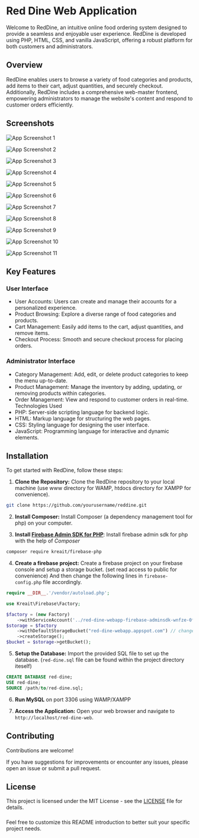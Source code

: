 
# Red Dine Web Application

Welcome to RedDine, an intuitive online food ordering system designed to provide a seamless and enjoyable user experience. RedDine is developed using PHP, HTML, CSS, and vanilla JavaScript, offering a robust platform for both customers and administrators.


## Overview

RedDine enables users to browse a variety of food categories and products, add items to their cart, adjust quantities, and securely checkout. Additionally, RedDine includes a comprehensive web-master frontend, empowering administrators to manage the website's content and respond to customer orders efficiently.
## Screenshots

![App Screenshot 1](https://i.ibb.co/zfwdCfF/Screenshot-18-5-2024-23729-localhost.jpg)

![App Screenshot 2](https://i.ibb.co/TRgB70H/Screenshot-18-5-2024-23729-localhost.jpg)

![App Screenshot 3](https://i.ibb.co/QvyGQQ7/Screenshot-18-5-2024-23729-localhost.jpg)

![App Screenshot 4](https://i.ibb.co/TtSfcgr/Screenshot-18-5-2024-23729-localhost.jpg)

![App Screenshot 5](https://i.ibb.co/FDvqnWF/Screenshot-18-5-2024-23623-localhost.jpg)

![App Screenshot 6](https://i.ibb.co/GQhn7z1/Screenshot-18-5-2024-23729-localhost.jpg)

![App Screenshot 7](https://i.ibb.co/LPcHvsw/Screenshot-18-5-2024-23729-localhost.jpg)

![App Screenshot 8](https://i.ibb.co/C8R4Hcn/Screenshot-18-5-2024-23729-localhost.jpg)

![App Screenshot 9](https://i.ibb.co/CW0jGc6/Screenshot-18-5-2024-23729-localhost.jpg)

![App Screenshot 10](https://i.ibb.co/tLQkwX8/Screenshot-18-5-2024-23623-localhost.jpg)

![App Screenshot 11](https://i.ibb.co/PrNK12d/Screenshot-18-5-2024-23729-localhost.jpg)


## Key Features
### User Interface
- User Accounts: Users can create and manage their accounts for a personalized experience.
- Product Browsing: Explore a diverse range of food categories and products.
- Cart Management: Easily add items to the cart, adjust quantities, and remove items.
- Checkout Process: Smooth and secure checkout process for placing orders.

### Administrator Interface
- Category Management: Add, edit, or delete product categories to keep the menu up-to-date.
- Product Management: Manage the inventory by adding, updating, or removing products within categories.
- Order Management: View and respond to customer orders in real-time.
Technologies Used
- PHP: Server-side scripting language for backend logic.
- HTML: Markup language for structuring the web pages.
- CSS: Styling language for designing the user interface.
- JavaScript: Programming language for interactive and dynamic elements.


## Installation

To get started with RedDine, follow these steps:

1. **Clone the Repository:** Clone the RedDine repository to your local machine (use www directory for WAMP, htdocs directory for XAMPP for convenience).
```bash
git clone https://github.com/yourusername/reddine.git
```

2. **Install Composer:** Install Composer (a dependency management tool for php) on your computer.

3. **Install [Firebase Admin SDK for PHP]("firebase-php.readthedocs.io")**: Install firebase admin sdk for php with the help of *Composer*
```bash
composer require kreait/firebase-php
```

4. **Create a firebase project:** Create a firebase project on your firebase console and setup a storage bucket. (set read access to public for convenience) And then change the following lines in `firebase-config.php` file accordingly.
```php
require __DIR__.'/vendor/autoload.php';

use Kreait\Firebase\Factory;

$factory = (new Factory)
    ->withServiceAccount('../red-dine-webapp-firebase-adminsdk-wnfze-0f6fd46e97.json'); // change this line accordingly
$storage = $factory
    ->withDefaultStorageBucket("red-dine-webapp.appspot.com") // change this line accordingly
    ->createStorage();
$bucket = $storage->getBucket();
```

5. **Setup the Database:** Import the provided SQL file to set up the database. (`red-dine.sql` file can be found within the project directory iteself)
```sql
CREATE DATABASE red-dine;
USE red-dine;
SOURCE /path/to/red-dine.sql;
```

6. **Run MySQL** on port 3306 using WAMP/XAMPP

7. **Access the Application:** Open your web browser and navigate to `http://localhost/red-dine-web`.
## Contributing

Contributions are welcome! 

If you have suggestions for improvements or encounter any issues, please open an issue or submit a pull request.


## License
This project is licensed under the MIT License - see the [LICENSE]("https://github.com/DilanSriyantha/red-dine-web-application?tab=MIT-1-ov-file#readme") file for details.


### 
Feel free to customize this README introduction to better suit your specific project needs.
